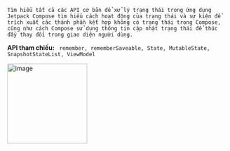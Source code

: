 `
Tìm hiểu tất cả các API cơ bản để xử lý trạng thái trong ứng dụng Jetpack Compose
tìm hiểu cách hoạt động của trạng thái và sự kiện để trích xuất các thành phần kết hợp không có trạng thái trong Compose, 
cũng như cách Compose sử dụng thông tin cập nhật trạng thái để thúc đẩy thay đổi trong giao diện người dùng.
`

**API tham chiếu:** ` remember, rememberSaveable, State, MutableState, SnapshotStateList, ViewModel`


<img width="182" alt="image" src="https://github.com/Raisin27/BaseState/assets/104148147/9d820824-1792-4275-8900-e489e57cb644">
